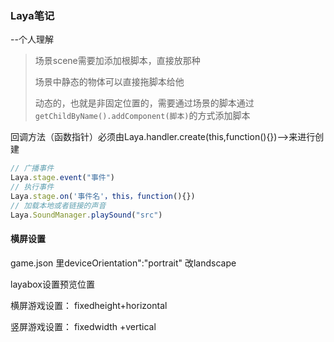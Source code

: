 ### Laya笔记

--个人理解

> 场景scene需要加添加根脚本，直接放那种
>
> 场景中静态的物体可以直接拖脚本给他
>
> 动态的，也就是非固定位置的，需要通过场景的脚本通过`getChildByName().addComponent(脚本)`的方式添加脚本

 回调方法（函数指针）必须由Laya.handler.create(this,function(){})—>来进行创建

```js
// 广播事件
Laya.stage.event("事件")
// 执行事件
Laya.stage.on('事件名'，this，function(){})
// 加载本地或者链接的声音
Laya.SoundManager.playSound("src")
```

#### 横屏设置

game.json 里deviceOrientation":"portrait" 改landscape

layabox设置预览位置 

横屏游戏设置： fixedheight+horizontal

竖屏游戏设置： fixedwidth +vertical